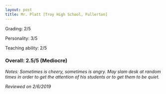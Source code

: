 ```yaml
---
layout: post
title: Mr. Platt [Troy High School, Fullerton]
---
```


Grading: 2/5

Personality: 3/5

Teaching ability: 2/5

### Overall: 2.5/5 (Mediocre)

*Notes: Sometimes is cheery, sometimes is angry. May slam desk at random times in order to get the attention of his students or to
get them to be quiet.*

*Reviewed on 2/6/2019*

